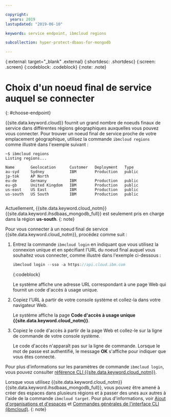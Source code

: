 ```yaml
---

copyright:
  years: 2019
lastupdated: "2019-06-10"

keywords: service endpoint, ibmcloud regions

subcollection: hyper-protect-dbaas-for-mongodb

---
```


{:external: target="_blank" .external}
{:shortdesc: .shortdesc}
{:screen: .screen}
{:codeblock: .codeblock}
{:note: .note}


# Choix d'un noeud final de service auquel se connecter
{: #choose-endpoint}

{{site.data.keyword.cloud}} fournit un grand nombre de noeuds finaux de service dans différentes régions géographiques auxquelles vous pouvez vous connecter.
Pour trouver un noeud final de service proche de votre emplacement géographique, utilisez la commande `ibmcloud regions` comme illustré dans l'exemple suivant :

<pre><code class="hljs">~$ ibmcloud regions
Listing regions...

Name       Geolocation      Customer   Deployment   Type
au-syd     Sydney           IBM        Production   public
jp-tok     AP North
eu-de      Germany          IBM        Production   public
eu-gb      United Kingdom   IBM        Production   public
us-east    US East          IBM        Production   public
us-south   US South         IBM        Production   public

</code></pre>

Actuellement, {{site.data.keyword.cloud_notm}} {{site.data.keyword.ihsdbaas_mongodb_full}} est seulement pris en charge dans la région **us-south**.
{: note}

Pour vous connecter à un noeud final de service {{site.data.keyword.cloud_notm}}, procédez comme suit :

1. Entrez la commande `ibmcloud login` en indiquant que vous utilisez la connexion unique et en spécifiant l'URL du noeud final auquel vous souhaitez vous connecter, comme illustré dans l'exemple ci-dessous :

   ```javascript
   ibmcloud login --sso -a https://api.cloud.ibm.com
   ```
   {:codeblock}

   Le système affiche une adresse URL correspondant à une page Web qui fournit un code d'accès à usage unique.

2. Copiez l'URL à partir de votre console système et collez-la dans votre navigateur Web.

   Le système affiche la page **Code d'accès à usage unique {{site.data.keyword.cloud_notm}}**.

3. Copiez le code d'accès à partir de la page Web et collez-le sur la ligne de commande de votre console système.

   Le code d'accès n'apparaît pas sur la ligne de commande. Lorsque le mot de passe est authentifié, le message **OK** s'affiche pour indiquer que vous êtes connecté.

Pour plus d'informations sur les paramètres de commande `ibmcloud login`, vous pouvez consulter [référence CLI {{site.data.keyword.cloud_notm}}](/docs/cli/reference/ibmcloud?topic=cloud-cli-ibmcloud_cli#ibmcloud_login).

Lorsque vous utilisez {{site.data.keyword.cloud_notm}} {{site.data.keyword.ihsdbaas_mongodb_full}}, vous pouvez être amené à créer des espaces dans plusieurs régions et à passer des unes aux autres à l'aide de la commande `ibmcloud target`. Pour plus d'informations, voir
[Ajout d'organisations et d'espaces](/docs/account?topic=account-orgsspacesusers#orgsspacesusers) et [Commandes générales de l'interface CLI (ibmcloud)](/docs/cli/reference/ibmcloud?topic=cloud-cli-ibmcloud_cli#bluemix_target).
{: note}

